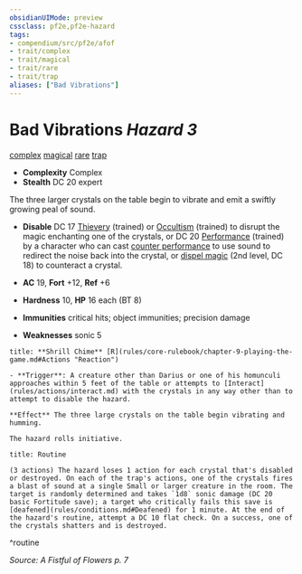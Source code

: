 ```yaml
---
obsidianUIMode: preview
cssclass: pf2e,pf2e-hazard
tags:
- compendium/src/pf2e/afof
- trait/complex
- trait/magical
- trait/rare
- trait/trap
aliases: ["Bad Vibrations"]
---
```

# Bad Vibrations *Hazard 3*  
[complex](complex.md "Complex Hazard Trait")  [magical](magical.md "Magical Item Trait")  [rare](rare.md "Rare Rarity Trait")  [trap](trap.md "Trap Hazard Trait")  

- **Complexity** Complex
- **Stealth** DC 20 expert  

The three larger crystals on the table begin to vibrate and emit a swiftly growing peal of sound.

- **Disable** DC 17 [Thievery](skills.md#Thievery) (trained) or [Occultism](skills.md#Occultism) (trained) to disrupt the magic enchanting one of the crystals, or DC 20 [Performance](skills.md#Performance) (trained) by a character who can cast [counter performance](counter-performance.md) to use sound to redirect the noise back into the crystal, or [dispel magic](dispel-magic.md) (2nd level, DC 18) to counteract a crystal.  

- **AC** 19, **Fort** +12, **Ref** +6
- **Hardness** 10, **HP** 16 each (BT 8)
- **Immunities** critical hits; object immunities; precision damage
- **Weaknesses** sonic 5

```ad-embed-ability
title: **Shrill Chime** [R](rules/core-rulebook/chapter-9-playing-the-game.md#Actions "Reaction")

- **Trigger**: A creature other than Darius or one of his homunculi approaches within 5 feet of the table or attempts to [Interact](rules/actions/interact.md) with the crystals in any way other than to attempt to disable the hazard.

**Effect** The three large crystals on the table begin vibrating and humming.

The hazard rolls initiative.
```

```ad-pf2-summary
title: Routine

(3 actions) The hazard loses 1 action for each crystal that's disabled or destroyed. On each of the trap's actions, one of the crystals fires a blast of sound at a single Small or larger creature in the room. The target is randomly determined and takes `1d8` sonic damage (DC 20 basic Fortitude save); a target who critically fails this save is [deafened](rules/conditions.md#Deafened) for 1 minute. At the end of the hazard's routine, attempt a DC 10 flat check. On a success, one of the crystals shatters and is destroyed.
```
^routine

*Source: A Fistful of Flowers p. 7*